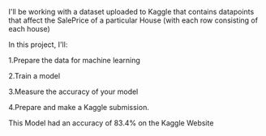 I'll be working with a dataset uploaded to Kaggle that contains datapoints that affect the SalePrice of a particular House (with each row consisting of each house)

In this project, I'll:

1.Prepare the data for machine learning

2.Train a model

3.Measure the accuracy of your model

4.Prepare and make a Kaggle submission.

This Model had an accuracy of 83.4% on the Kaggle Website

